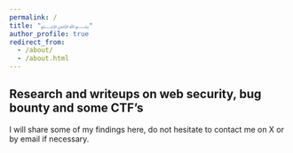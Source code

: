 ```yaml
---
permalink: /
title: "﷽"
author_profile: true
redirect_from: 
  - /about/
  - /about.html
---
```

Research and writeups on web security, bug bounty and some CTF’s
------
I will share some of my findings here, do not hesitate to contact me on X or by email if necessary.